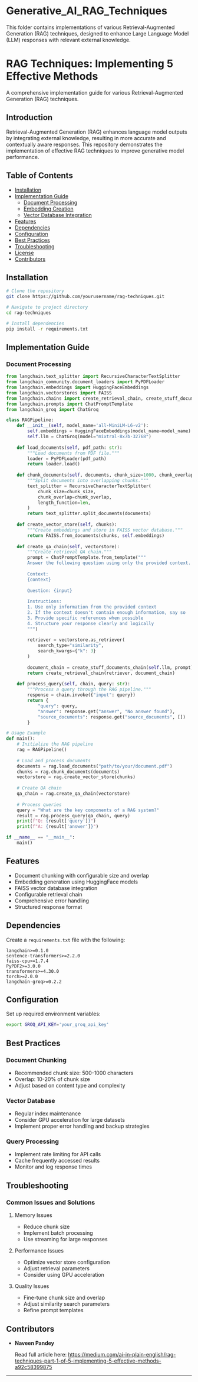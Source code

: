 # Generative_AI_RAG_Techniques
This folder contains implementations of various Retrieval-Augmented Generation (RAG) techniques, designed to enhance Large Language Model (LLM) responses with relevant external knowledge.


# RAG Techniques: Implementing 5 Effective Methods

A comprehensive implementation guide for various Retrieval-Augmented Generation (RAG) techniques.

## Introduction

Retrieval-Augmented Generation (RAG) enhances language model outputs by integrating external knowledge, resulting in more accurate and contextually aware responses. This repository demonstrates the implementation of effective RAG techniques to improve generative model performance.

## Table of Contents

- [Installation](#installation)
- [Implementation Guide](#implementation-guide)
  - [Document Processing](#document-processing)
  - [Embedding Creation](#embedding-creation)
  - [Vector Database Integration](#vector-database-integration)
- [Features](#features)
- [Dependencies](#dependencies)
- [Configuration](#configuration)
- [Best Practices](#best-practices)
- [Troubleshooting](#troubleshooting)
- [License](#license)
- [Contributors](#contributors)

## Installation

```bash
# Clone the repository
git clone https://github.com/yourusername/rag-techniques.git

# Navigate to project directory
cd rag-techniques

# Install dependencies
pip install -r requirements.txt
```

## Implementation Guide

### Document Processing

```python
from langchain.text_splitter import RecursiveCharacterTextSplitter
from langchain_community.document_loaders import PyPDFLoader
from langchain.embeddings import HuggingFaceEmbeddings
from langchain.vectorstores import FAISS
from langchain.chains import create_retrieval_chain, create_stuff_documents_chain
from langchain.prompts import ChatPromptTemplate
from langchain_groq import ChatGroq

class RAGPipeline:
    def __init__(self, model_name='all-MiniLM-L6-v2'):
        self.embeddings = HuggingFaceEmbeddings(model_name=model_name)
        self.llm = ChatGroq(model="mixtral-8x7b-32768")
    
    def load_documents(self, pdf_path: str):
        """Load documents from PDF file."""
        loader = PyPDFLoader(pdf_path)
        return loader.load()
    
    def chunk_documents(self, documents, chunk_size=1000, chunk_overlap=200):
        """Split documents into overlapping chunks."""
        text_splitter = RecursiveCharacterTextSplitter(
            chunk_size=chunk_size,
            chunk_overlap=chunk_overlap,
            length_function=len,
        )
        return text_splitter.split_documents(documents)
    
    def create_vector_store(self, chunks):
        """Create embeddings and store in FAISS vector database."""
        return FAISS.from_documents(chunks, self.embeddings)
    
    def create_qa_chain(self, vectorstore):
        """Create retrieval QA chain."""
        prompt = ChatPromptTemplate.from_template("""
        Answer the following question using only the provided context.
        
        Context:
        {context}
        
        Question: {input}
        
        Instructions:
        1. Use only information from the provided context
        2. If the context doesn't contain enough information, say so
        3. Provide specific references when possible
        4. Structure your response clearly and logically
        """)
        
        retriever = vectorstore.as_retriever(
            search_type="similarity",
            search_kwargs={"k": 3}
        )
        
        document_chain = create_stuff_documents_chain(self.llm, prompt)
        return create_retrieval_chain(retriever, document_chain)
    
    def process_query(self, chain, query: str):
        """Process a query through the RAG pipeline."""
        response = chain.invoke({"input": query})
        return {
            "query": query,
            "answer": response.get("answer", "No answer found"),
            "source_documents": response.get("source_documents", [])
        }

# Usage Example
def main():
    # Initialize the RAG pipeline
    rag = RAGPipeline()
    
    # Load and process documents
    documents = rag.load_documents("path/to/your/document.pdf")
    chunks = rag.chunk_documents(documents)
    vectorstore = rag.create_vector_store(chunks)
    
    # Create QA chain
    qa_chain = rag.create_qa_chain(vectorstore)
    
    # Process queries
    query = "What are the key components of a RAG system?"
    result = rag.process_query(qa_chain, query)
    print(f"Q: {result['query']}")
    print(f"A: {result['answer']}")

if __name__ == "__main__":
    main()
```

## Features

- Document chunking with configurable size and overlap
- Embedding generation using HuggingFace models
- FAISS vector database integration
- Configurable retrieval chain
- Comprehensive error handling
- Structured response format

## Dependencies

Create a `requirements.txt` file with the following:

```
langchain>=0.1.0
sentence-transformers>=2.2.0
faiss-cpu>=1.7.4
PyPDF2>=3.0.0
transformers>=4.30.0
torch>=2.0.0
langchain-groq>=0.2.2
```

## Configuration

Set up required environment variables:

```bash
export GROQ_API_KEY='your_groq_api_key'
```

## Best Practices

### Document Chunking
- Recommended chunk size: 500-1000 characters
- Overlap: 10-20% of chunk size
- Adjust based on content type and complexity

### Vector Database
- Regular index maintenance
- Consider GPU acceleration for large datasets
- Implement proper error handling and backup strategies

### Query Processing
- Implement rate limiting for API calls
- Cache frequently accessed results
- Monitor and log response times

## Troubleshooting

### Common Issues and Solutions

1. Memory Issues
   - Reduce chunk size
   - Implement batch processing
   - Use streaming for large responses

2. Performance Issues
   - Optimize vector store configuration
   - Adjust retrieval parameters
   - Consider using GPU acceleration

3. Quality Issues
   - Fine-tune chunk size and overlap
   - Adjust similarity search parameters
   - Refine prompt templates


## Contributors

- **Naveen Pandey**

  Read full article here: https://medium.com/ai-in-plain-english/rag-techniques-part-1-of-5-implementing-5-effective-methods-a92c58399875
  

---
